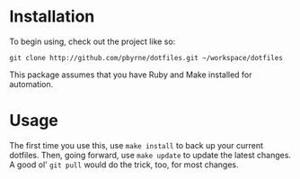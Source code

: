 # Installation
To begin using, check out the project like so:

    git clone http://github.com/pbyrne/dotfiles.git ~/workspace/dotfiles

This package assumes that you have Ruby and Make installed for automation.

# Usage

The first time you use this, use `make install` to back up your current dotfiles. Then, going forward, use `make update` to update the latest changes. A good ol' `git pull` would do the trick, too, for most changes.
